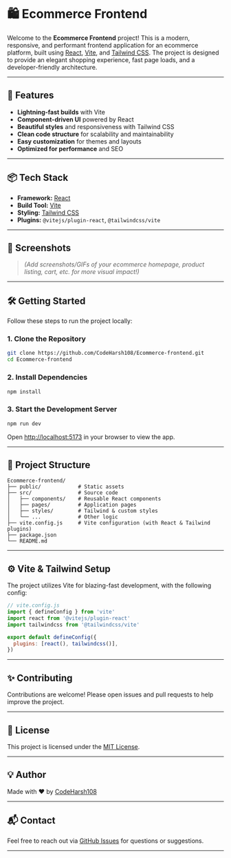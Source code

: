 # 🛍️ Ecommerce Frontend

Welcome to the **Ecommerce Frontend** project! This is a modern, responsive, and performant frontend application for an ecommerce platform, built using [React](https://react.dev/), [Vite](https://vitejs.dev/), and [Tailwind CSS](https://tailwindcss.com/). The project is designed to provide an elegant shopping experience, fast page loads, and a developer-friendly architecture.

---

## 🚀 Features

- **Lightning-fast builds** with Vite
- **Component-driven UI** powered by React
- **Beautiful styles** and responsiveness with Tailwind CSS
- **Clean code structure** for scalability and maintainability
- **Easy customization** for themes and layouts
- **Optimized for performance** and SEO

---

## 📦 Tech Stack

- **Framework:** [React](https://react.dev/)
- **Build Tool:** [Vite](https://vitejs.dev/)
- **Styling:** [Tailwind CSS](https://tailwindcss.com/)
- **Plugins:** `@vitejs/plugin-react`, `@tailwindcss/vite`

---

## 🎨 Screenshots

> *(Add screenshots/GIFs of your ecommerce homepage, product listing, cart, etc. for more visual impact!)*

---

## 🛠️ Getting Started

Follow these steps to run the project locally:

### 1. Clone the Repository

```bash
git clone https://github.com/CodeHarsh108/Ecommerce-frontend.git
cd Ecommerce-frontend
```

### 2. Install Dependencies

```bash
npm install
```

### 3. Start the Development Server

```bash
npm run dev
```

Open [http://localhost:5173](http://localhost:5173) in your browser to view the app.

---

## 📂 Project Structure

```plaintext
Ecommerce-frontend/
├── public/            # Static assets
├── src/               # Source code
│   ├── components/    # Reusable React components
│   ├── pages/         # Application pages
│   ├── styles/        # Tailwind & custom styles
│   └── ...            # Other logic
├── vite.config.js     # Vite configuration (with React & Tailwind plugins)
├── package.json
└── README.md
```

---

## ⚙️ Vite & Tailwind Setup

The project utilizes Vite for blazing-fast development, with the following config:

```javascript
// vite.config.js
import { defineConfig } from 'vite'
import react from '@vitejs/plugin-react'
import tailwindcss from '@tailwindcss/vite'

export default defineConfig({
  plugins: [react(), tailwindcss()],
})
```

---

## ✨ Contributing

Contributions are welcome! Please open issues and pull requests to help improve the project.

---

## 📄 License

This project is licensed under the [MIT License](LICENSE).

---

## 💡 Author

Made with ❤️ by [CodeHarsh108](https://github.com/CodeHarsh108)

---

## 📬 Contact

Feel free to reach out via [GitHub Issues](https://github.com/CodeHarsh108/Ecommerce-frontend/issues) for questions or suggestions.

---